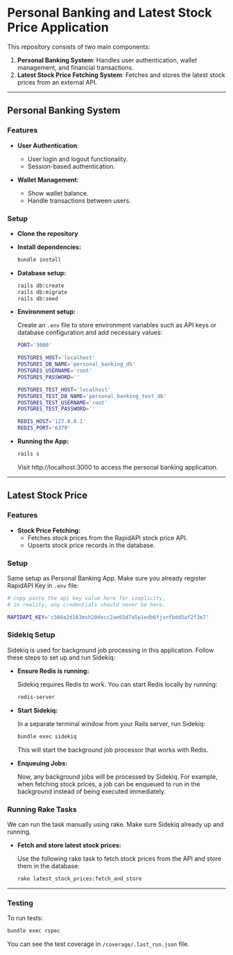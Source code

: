 # Personal Banking and Latest Stock Price Application

This repository consists of two main components:
1. **Personal Banking System**: Handles user authentication, wallet management, and financial transactions.
2. **Latest Stock Price Fetching System**: Fetches and stores the latest stock prices from an external API.

---

## Personal Banking System

### Features

- **User Authentication**:
  - User login and logout functionality.
  - Session-based authentication.

- **Wallet Management**:
  - Show wallet balance.
  - Handle transactions between users.

### Setup
- **Clone the repository**
- **Install dependencies:**

  ```sh
  bundle install
  ```
- **Database setup:**

  ```sh
  rails db:create
  rails db:migrate
  rails db:seed
  ```
- **Environment setup:**

  Create an `.env` file to store environment variables such as API keys or database configuration and add necessary values:

  ```sh
  PORT='3000'

  POSTGRES_HOST='localhost'
  POSTGRES_DB_NAME='personal_banking_db'
  POSTGRES_USERNAME='root'
  POSTGRES_PASSWORD=''

  POSTGRES_TEST_HOST='localhost'
  POSTGRES_TEST_DB_NAME='personal_banking_test_db'
  POSTGRES_TEST_USERNAME='root'
  POSTGRES_TEST_PASSWORD=''

  REDIS_HOST='127.0.0.1'
  REDIS_PORT='6379'
  ```
- **Running the App:**

  ```sh
  rails s
  ```
  Visit http://localhost:3000 to access the personal banking application.

---

## Latest Stock Price

### Features
- **Stock Price Fetching:**
  - Fetches stock prices from the RapidAPI stock price API.
  - Upserts stock price records in the database.

### Setup
Same setup as Personal Banking App. Make sure you already register RapidAPI Key in `.env` file:

```sh
# copy paste the api key value here for simplicity,
# in reality, any credentials should never be here.

RAPIDAPI_KEY='c566a2d163msh20decc2ae65d7a5p1edb6fjsnfbdd5af2f3e7'
```

### Sidekiq Setup
Sidekiq is used for background job processing in this application. Follow these steps to set up and run Sidekiq:
- **Ensure Redis is running:**

  Sidekiq requires Redis to work. You can start Redis locally by running:

  ```sh
  redis-server
  ```
- **Start Sidekiq:**

  In a separate terminal window from your Rails server, run Sidekiq:

  ```sh
  bundle exec sidekiq
  ```
  This will start the background job processor that works with Redis.

- **Enqueuing Jobs:**

  Now, any background jobs will be processed by Sidekiq. For example, when fetching stock prices, a job can be enqueued to run in the background instead of being executed immediately.

### Running Rake Tasks
We can run the task manually using rake. Make sure Sidekiq already up and running.

- **Fetch and store latest stock prices:**

    Use the following rake task to fetch stock prices from the API and store them in the database:

    ```sh
    rake latest_stock_prices:fetch_and_store
    ```

---

### Testing
To run tests:

```sh
bundle exec rspec
```

You can see the test coverage in `/coverage/.last_run.json` file.
